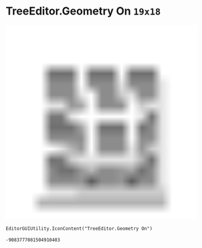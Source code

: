 # TreeEditor.Geometry On `19x18`
<img src="/img/TreeEditor.Geometry%20On.png" width=512 height=512>

``` CSharp
EditorGUIUtility.IconContent("TreeEditor.Geometry On")
```
```
-9083777081504910403
```
